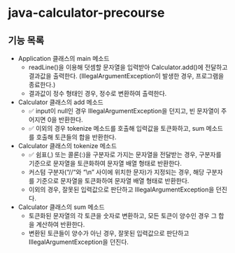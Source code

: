 # java-calculator-precourse

## 기능 목록
- Application 클래스의 main 메소드
  - readLine()을 이용해 덧셈할 문자열을 입력받아 Calculator.add()에 전달하고 결과값을 출력한다.
    (IllegalArgumentException이 발생한 경우, 프로그램을 종료한다.)
  - 결과값이 정수 형태인 경우, 정수로 변환하여 출력한다.
- Calculator 클래스의 add 메소드
  - ✅ input이 null인 경우 IllegalArgumentException을 던지고, 빈 문자열이 주어지면 0을 반환한다.
  - ✅ 이외의 경우 tokenize 메소드를 호출해 입력값을 토큰화하고, sum 메소드를 호출해 토큰들의 합을 반환한다.
- Calculator 클래스의 tokenize 메소드
  - ✅ 쉼표(,) 또는 콜론(:)을 구분자로 가지는 문자열을 전달받는 경우, 구분자를 기준으로 문자열을 토큰화하여 문자열 배열 형태로 반환한다.
  - 커스텀 구분자(“//“와 “\n” 사이에 위치한 문자)가 지정되는 경우, 해당 구분자를 기준으로 문자열을 토큰화하여 문자열 배열 형태로 반환한다.
  - 이외의 경우, 잘못된 입력값으로 판단하고 IllegalArgumentException을 던진다.
- Calculator 클래스의 sum 메소드
  - 토큰화된 문자열의 각 토큰을 숫자로 변환하고, 모든 토큰이 양수인 경우 그 합을 계산하여 반환한다.
  - 변환된 토큰들이 양수가 아닌 경우, 잘못된 입력값으로 판단하고 IllegalArgumentException을 던진다.